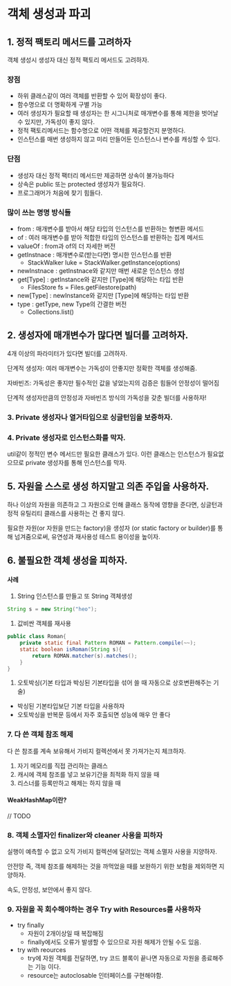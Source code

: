 # 객체 생성과 파괴

## 1. 정적 팩토리 메서드를 고려하자

객체 생성시 생성자 대신 정적 팩토리 메서드도 고려하자.

### 장점

* 하위 클래스같이 여러 객체를 반환할 수 있어 확장성이 좋다.
* 함수명으로 더 명확하게 구별 가능
* 여러 생성자가 필요할 때 생성자는 한 시그니처로 매개변수를 통해 제한을 벗어날 수 있지만, 가독성이 좋지 않다.
* 정적 팩토리메서드는 함수명으로 어떤 객체를 제공할건지 분명하다.
* 인스턴스를 매번 생성하지 않고 미리 만들어둔 인스턴스나 변수를 캐싱할 수 있다.

### 단점

* 생성자 대신 정적 팩터리 메서드만 제공하면 상속이 불가능하다
* 상속은 public 또는 protected 생성자가 필요하다.
* 프로그래머가 처음에 찾기 힘들다.

### 많이 쓰는 명명 방식들

* from : 매개변수를 받아서 해당 타입의 인스턴스를 반환하는 형변환 메서드
* of : 여러 매개변수를 받아 적합한 타입의 인스턴스를 반환하는 집계 메서드
* valueOf : from과 of의 더 자세한 버전
* getInstnace : 매개변수로(받는다면) 명시한 인스턴스를 반환
  * StackWalker luke = StackWalker.getInstance(options)
* newInstnace : getInstnace와 같지만 매번 새로운 인스턴스 생성
* get\[Type] : getInstance와 같지만 \[Type]에 해당하는 타입 반환
  * FilesStore fs = Files.getFilestore(path)
* new\[Type] : newInstance와 같지만 \[Type]에 해당하는 타입 반환
* type : getType, new Type의 간결한 버전
  * Collections.list()



## 2. 생성자에 매개변수가 많다면 빌더를 고려하자.

4개 이상의 파라미터가 있다면 빌더를 고려하자.

단계적 생성자: 여러 매개변수는 가독성이 안좋지만 정확한 객체를 생성해줌.

자바빈즈: 가독성은 좋지만 필수적인 값을 넣었는지의 검증은 힘들어 안정성이 떨어짐

단계적 생성자만큼의 안정성과 자바빈즈 방식의 가독성을 갖춘 빌더를 사용하자!



### 3. Private 생성자나 열거타입으로 싱글턴임을 보증하자.



### 4. Private 생성자로 인스턴스화를 막자.

util같이 정적인 변수 메서드만 필요한 클래스가 있다. 이런 클래스는 인스턴스가 필요없으므로 private 생성자를 통해 인스턴스를 막자.



## 5. 자원을 스스로 생성 하지말고 의존 주입을 사용하자.

하나 이상의 자원을 의존하고 그 자원으로 인해 클래스 동작에 영향을 준다면, 싱글턴과 정적 유틸리티 클래스를 사용하는 건 좋지 않다.

필요한 자원(or 자원을 만드는 factory)을 생성자 (or static factory or builder)를 통해 넘겨줌으로써, 유연성과 재사용성 테스트 용이성을 높이자.



## 6. 불필요한 객체 생성을 피하자.

#### 사례

1. String 인스턴스를 만들고 또 String 객체생성

```java
String s = new String("heo");
```

1. 값비싼 객체를 재사용

```java
public class Roman{
	private static final Pattern ROMAN = Pattern.compile(~~);
	static boolean isRoman(String s){
		return ROMAN.matcher(s).matches();
	}
}
```

1. 오토박싱(기본 타입과 박싱된 기본타입을 섞어 쓸 때 자동으로 상호변환해주는 기술)

* 박싱된 기본타입보단 기본 타입을 사용하자
* 오토박싱을 반복문 등에서 자주 호출되면 성능에 매우 안 좋다

### 7. 다 쓴 객체 참조 해제

다 쓴 참조를 계속 보유해서 가비지 컬렉션에서 못 가져가는지 체크하자.

1. 자기 메모리를 직접 관리하는 클래스
2. 캐시에 객체 참조를 넣고 보유기간을 최적화 하지 않을 때
3. 리스너를 등록만하고 해제는 하지 않을 때

#### WeakHashMap이란?

// TODO



### 8. 객체 소멸자인 finalizer와 cleaner 사용을 피하자

실행이 예측할 수 없고 오직 가비지 컬렉션에 달려있는 객체 소멸자 사용을 지양하자.

안전망 즉, 객체 참조를 해제하는 것을 까먹었을 때를 보완하기 위한 보험을 제외하면 지양하자.

속도, 안정성, 보안에서 좋지 않다.



### 9. 자원을 꼭 회수해야하는 경우 Try with Resources를 사용하자

* try finally
  * 자원이 2개이상일 때 복잡해짐
  * finally에서도 오류가 발생할 수 있으므로 자원 해제가 안될 수도 있음.
* try with reources
  * try에 자원 객체를 전달하면, try 코드 블록이 끝나면 자동으로 자원을 종료해주는 기능 이다.
  * resource는 autoclosable 인터페이스를 구현해야함.
